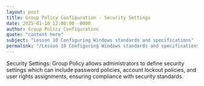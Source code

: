 ```yaml
---
layout: post
title: Group Policy Configuration - Security Settings
date: 2025-01-10 12:00:00 -0000
author: Group Policy Configuration
quote: "content here"
subject: "Lesson 10 Configuring Windows standards and specifications"
permalink: "/Lesson 10 Configuring Windows standards and specifications/Group Policy Configuration/Group Policy Configuration - Security Settings"
---
```


Security Settings: Group Policy allows administrators to define security settings which can include password policies, account lockout policies, and user rights assignments, ensuring compliance with security standards.
